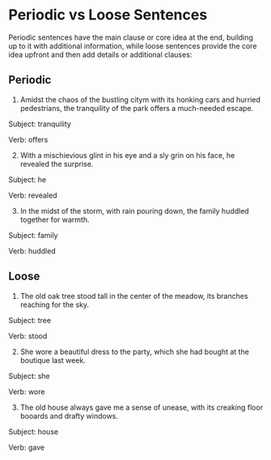 # Periodic vs Loose Sentences
Periodic sentences have the main clause or core idea at the end, building up to it with additional information, while loose sentences provide the core idea upfront and then add details or additional clauses:
## Periodic
1. Amidst the chaos of the bustling citym with its honking cars and hurried pedestrians, the tranquility of the park offers a much-needed escape.

Subject: tranquility 

Verb: offers

2. With a mischievious glint in his eye and a sly grin on his face, he revealed the surprise.

Subject: he 

Verb: revealed

3. In the midst of the storm, with rain pouring down, the family huddled together for warmth.

Subject: family 

Verb: huddled

## Loose
1. The old oak tree stood tall in the center of the meadow, its branches reaching for the sky.

Subject: tree 

Verb: stood

2. She wore a beautiful dress to the party, which she had bought at the boutique last week.

Subject: she 

Verb: wore

3. The old house always gave me a sense of unease, with its creaking floor booards and drafty windows.

Subject: house 

Verb: gave